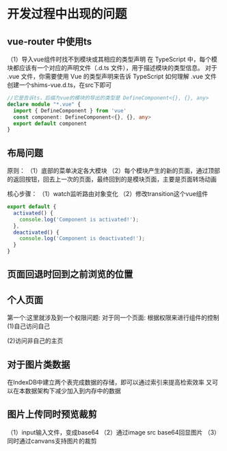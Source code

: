 # 开发过程中出现的问题

## vue-router 中使用ts
（1）导入vue组件时找不到模块或其相应的类型声明
在 TypeScript 中，每个模块都应该有一个对应的声明文件（.d.ts 文件），用于描述模块的类型信息。
对于 .vue 文件，你需要使用 Vue 的类型声明来告诉 TypeScript 如何理解 .vue 文件
创建一个shims-vue.d.ts，在src下即可

```typescript
//它是告诉ts，后缀为vue的模块的导出的类型是 DefineComponent<{}, {}, any>
declare module "*.vue" {
  import { DefineComponent } from 'vue'
  const component: DefineComponent<{}, {}, any>
  export default component
}
```

## 布局问题

原则：
（1）底部的菜单决定各大模块
（2）每个模块产生的新的页面，通过顶部的返回按钮，回去上一次的页面，最终回到的是模块页面，主要是页面转场动画

核心步骤：
（1）watch监听路由对象变化
（2）修改transition这个vue组件


```typescript
export default {
  activated() {
    console.log('Component is activated!');
  },
  deactivated() {
    console.log('Component is deactivated!');
  }
}
```

## 页面回退时回到之前浏览的位置


## 个人页面

第一个:这里就涉及到一个权限问题: 
对于同一个页面: 根据权限来进行组件的控制
(1)自己访问自己

(2)访问非自己的主页

## 对于图片类数据

在IndexDB中建立两个表完成数据的存储，即可以通过索引来提高检索效率
又可以在本数据架构下减少加入到内存中的数据

## 图片上传同时预览裁剪

（1）input输入文件，变成base64
（2）通过image src base64回显图片
（3）同时通过canvans支持图片的裁剪







